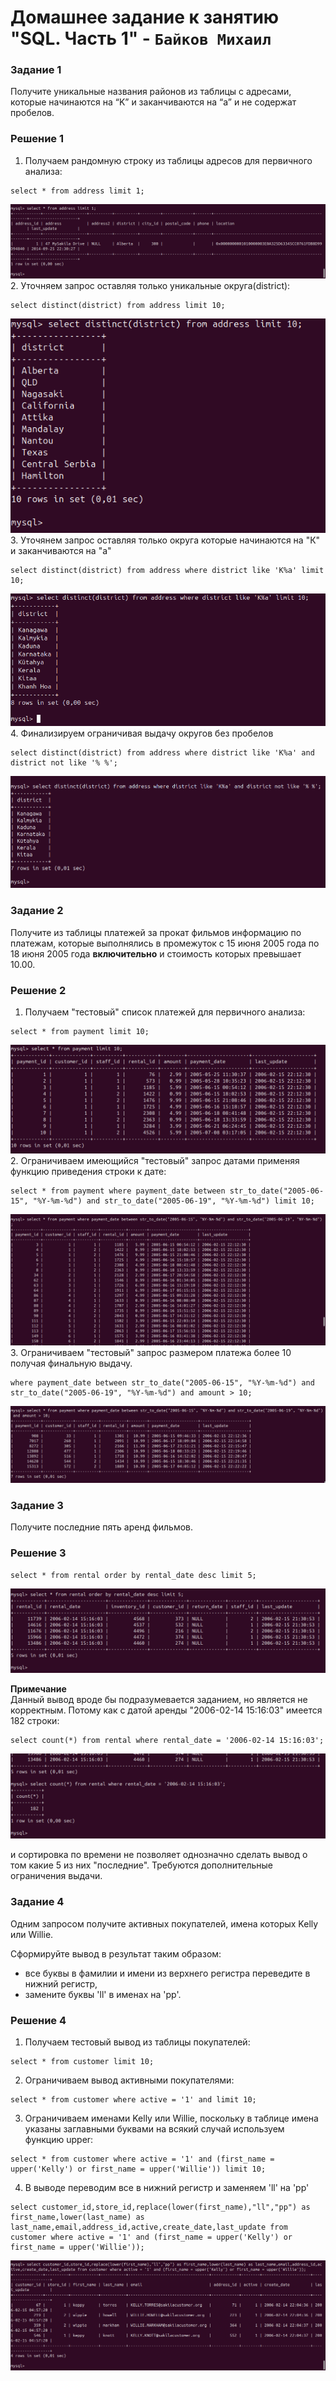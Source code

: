 # Домашнее задание к занятию "SQL. Часть 1" - `Байков Михаил`

### Задание 1

Получите уникальные названия районов из таблицы с адресами, которые начинаются на “K” и заканчиваются на “a” и не содержат пробелов.

### Решение 1
1. Получаем рандомную строку из таблицы адресов для первичного анализа:
```
select * from address limit 1;
```
![первый запрос](img/01.png)
2. Уточняем запрос оставляя только уникальные округа(district):
```
select distinct(district) from address limit 10;
```
![второй запрос](img/02.png)\
3. Уточянем запрос оставляя только округа которые начинаются на "К" и заканчиваются на "а"
```
select distinct(district) from address where district like 'K%a' limit 10;
```
![третий запрос](img/03.png)
4. Финализируем ограничивая выдачу округов без пробелов
```
select distinct(district) from address where district like 'K%a' and district not like '% %';
```
![третий запрос](img/04.png)


### Задание 2

Получите из таблицы платежей за прокат фильмов информацию по платежам, которые выполнялись в промежуток с 15 июня 2005 года по 18 июня 2005 года **включительно** и стоимость которых превышает 10.00.

### Решение 2
1. Получаем "тестовый" список платежей для первичного анализа: 
```
select * from payment limit 10;
```
![первый запрос](img/05.png)
2. Ограничиваем имеющийся "тестовый" запрос датами применяя функцию приведения строки к дате:
```
select * from payment where payment_date between str_to_date("2005-06-15", "%Y-%m-%d") and str_to_date("2005-06-19", "%Y-%m-%d") limit 10;
```
![второй запрос](img/06.png)
3. Ограничиваем "тестовый" запрос размером платежа более 10 получая финальную выдачу.
```
where payment_date between str_to_date("2005-06-15", "%Y-%m-%d") and str_to_date("2005-06-19", "%Y-%m-%d") and amount > 10;
```
![Финал](img/07.png)

### Задание 3

Получите последние пять аренд фильмов.

### Решение 3
```
select * from rental order by rental_date desc limit 5;
```
![Финал](img/08.png)

**Примечание**\
Данный вывод вроде бы подразумевается заданием, но является не корректным. Потому как с датой аренды "2006-02-14 15:16:03" 
имеется 182 строки:
```
select count(*) from rental where rental_date = '2006-02-14 15:16:03';
```
![Очень много](img/09.png)

и сортировка по времени не позволяет однозначно сделать вывод о том какие 5 из них "последние".
Требуются дополнительные ограничения выдачи.


### Задание 4

Одним запросом получите активных покупателей, имена которых Kelly или Willie. 

Сформируйте вывод в результат таким образом:
- все буквы в фамилии и имени из верхнего регистра переведите в нижний регистр,
- замените буквы 'll' в именах на 'pp'.

### Решение 4

1. Получаем тестовый вывод из таблицы покупателей:
```
select * from customer limit 10;
```
2. Ограничиваем вывод активными покупателями:
```
select * from customer where active = '1' and limit 10;
```
3. Ограничиваем именами Kelly или Willie, поскольку в таблице имена указаны заглавными буквами на всякий случай используем функцию upper:
```
select * from customer where active = '1' and (first_name = upper('Kelly') or first_name = upper('Willie')) limit 10;
```
4. В выводе переводим все в нижний регистр и заменяем 'll' на 'pp'
```
select customer_id,store_id,replace(lower(first_name),"ll","pp") as first_name,lower(last_name) as last_name,email,address_id,active,create_date,last_update from customer where active = '1' and (first_name = upper('Kelly') or first_name = upper('Willie'));
```
![Один запрос](img/10.png)
